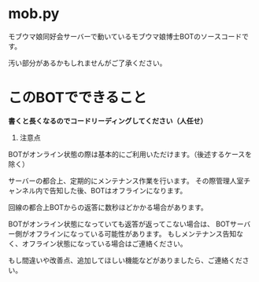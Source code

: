 # mob.py

モブウマ娘同好会サーバーで動いているモブウマ娘博士BOTのソースコードです。

汚い部分があるかもしれませんがご了承ください。

# このBOTでできること

__書くと長くなるのでコードリーディングしてください（人任せ）__

1. 注意点

BOTがオンライン状態の際は基本的にご利用いただけます。（後述するケースを除く）

サーバーの都合上、定期的にメンテナンス作業を行います。
その際管理人室チャンネル内で告知した後、BOTはオフラインになります。

回線の都合上BOTからの返答に数秒ほどかかる場合があります。

BOTがオンライン状態になっていても返答が返ってこない場合は、
BOTサーバー側がオフラインになっている可能性があります。
もしメンテナンス告知なく、オフライン状態になっている場合はご連絡ください。

もし間違いや改善点、追加してほしい機能などがありましたら、ご連絡ください。